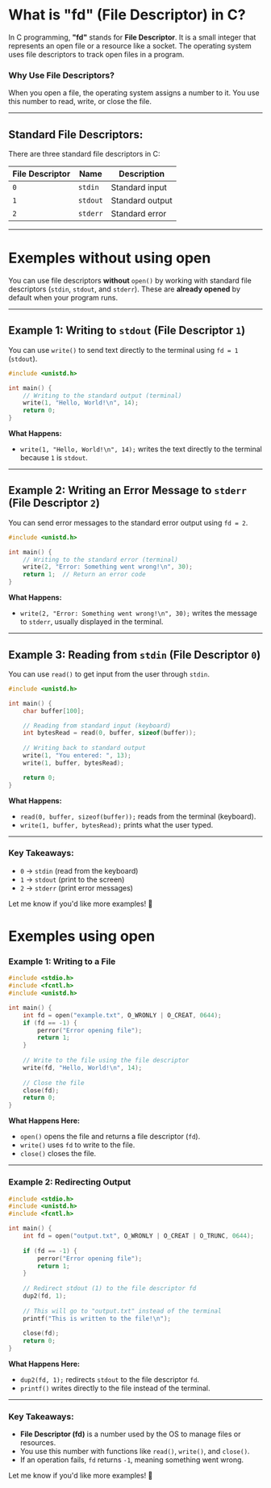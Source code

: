 # **What is "fd" (File Descriptor) in C?**

In C programming, **"fd"** stands for **File Descriptor**. It is a small integer that represents an open file or a resource like a socket. The operating system uses file descriptors to track open files in a program.

### **Why Use File Descriptors?**
When you open a file, the operating system assigns a number to it. You use this number to read, write, or close the file.

---

## **Standard File Descriptors:**
There are three standard file descriptors in C:

| File Descriptor | Name         | Description      |
|------------------|---------------|------------------|
| `0`              | `stdin`      | Standard input   |
| `1`              | `stdout`     | Standard output  |
| `2`              | `stderr`     | Standard error   |

---


# Exemples without using open

You can use file descriptors **without** `open()` by working with standard file descriptors (`stdin`, `stdout`, and `stderr`). These are **already opened** by default when your program runs.  

---

## **Example 1: Writing to `stdout` (File Descriptor `1`)**  
You can use `write()` to send text directly to the terminal using `fd = 1` (`stdout`).  

```c
#include <unistd.h>

int main() {
    // Writing to the standard output (terminal)
    write(1, "Hello, World!\n", 14);
    return 0;
}
```

**What Happens:**  
- `write(1, "Hello, World!\n", 14);` writes the text directly to the terminal because `1` is `stdout`.  

---

## **Example 2: Writing an Error Message to `stderr` (File Descriptor `2`)**  
You can send error messages to the standard error output using `fd = 2`.  

```c
#include <unistd.h>

int main() {
    // Writing to the standard error (terminal)
    write(2, "Error: Something went wrong!\n", 30);
    return 1;  // Return an error code
}
```

**What Happens:**  
- `write(2, "Error: Something went wrong!\n", 30);` writes the message to `stderr`, usually displayed in the terminal.

---

## **Example 3: Reading from `stdin` (File Descriptor `0`)**  
You can use `read()` to get input from the user through `stdin`.  

```c
#include <unistd.h>

int main() {
    char buffer[100];  

    // Reading from standard input (keyboard)
    int bytesRead = read(0, buffer, sizeof(buffer));
    
    // Writing back to standard output
    write(1, "You entered: ", 13);
    write(1, buffer, bytesRead);

    return 0;
}
```

**What Happens:**  
- `read(0, buffer, sizeof(buffer));` reads from the terminal (keyboard).  
- `write(1, buffer, bytesRead);` prints what the user typed.  

---

### **Key Takeaways:**  
- `0` → `stdin` (read from the keyboard)  
- `1` → `stdout` (print to the screen)  
- `2` → `stderr` (print error messages)  

Let me know if you'd like more examples! 🚀


# Exemples using open


### **Example 1: Writing to a File**
```c
#include <stdio.h>
#include <fcntl.h>
#include <unistd.h>

int main() {
    int fd = open("example.txt", O_WRONLY | O_CREAT, 0644); 
    if (fd == -1) {
        perror("Error opening file");
        return 1;
    }
    
    // Write to the file using the file descriptor
    write(fd, "Hello, World!\n", 14);
    
    // Close the file
    close(fd);
    return 0;
}
```
**What Happens Here:**
- `open()` opens the file and returns a file descriptor (`fd`).
- `write()` uses `fd` to write to the file.
- `close()` closes the file.

---

### **Example 2: Redirecting Output**
```c
#include <stdio.h>
#include <unistd.h>
#include <fcntl.h>

int main() {
    int fd = open("output.txt", O_WRONLY | O_CREAT | O_TRUNC, 0644);
    
    if (fd == -1) {
        perror("Error opening file");
        return 1;
    }
    
    // Redirect stdout (1) to the file descriptor fd
    dup2(fd, 1);
    
    // This will go to "output.txt" instead of the terminal
    printf("This is written to the file!\n");
    
    close(fd);
    return 0;
}
```

**What Happens Here:**
- `dup2(fd, 1);` redirects `stdout` to the file descriptor `fd`.
- `printf()` writes directly to the file instead of the terminal.

---

### **Key Takeaways:**
- **File Descriptor (fd)** is a number used by the OS to manage files or resources.
- You use this number with functions like `read()`, `write()`, and `close()`.
- If an operation fails, `fd` returns `-1`, meaning something went wrong.

Let me know if you'd like more examples! 🚀
